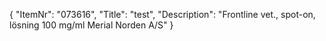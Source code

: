 {
  "ItemNr": "073616",
  "Title": "test",
  "Description": "Frontline vet., spot-on, lösning 100 mg/ml Merial Norden A/S"
}